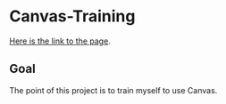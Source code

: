 # Canvas-Training

[Here is the link to the page]().

## Goal ##

The point of this project is to train myself to use Canvas.

<!-- ## Dates ##

This site has been made during my internship at Becode on x the xth of November. -->
